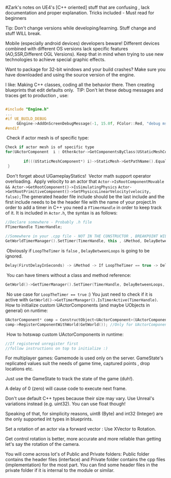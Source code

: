 #Zark's notes on UE4's [C++ oriented] stuff that are confusing , lack documentation and proper explanation. Tricks included - Must read for beginners

Tip: Don't change versions while developing/learning. Stuff change and stuff WILL break.

Mobile (especially android devices) developers beware! Different devices combined with different OS versions lack 
specific features (AO,SSR,Different OGL Versions). Keep that in mind when trying to use new technologies to achieve
special graphic effects.

Want to package for 32-bit windows and your build crashes? Make sure you have downloaded and using the source version
of the engine.

I like: Making C++ classes, coding all the behavior there. Then creating blueprints that edit defaults only.
​
TIP: Don't let these debug messages and traces get to production , use:
​
```cpp

#include "Engine.h"
...
#if UE_BUILD_DEBUG
     GEngine->AddOnScreenDebugMessage(-1, 15.0f, FColor::Red, "debug msg");
#endif
```

​
Check if actor mesh is of specific type:
​
```cpp
Check if actor mesh is of specific type
for(UActorComponent  i : OtherActor->GetComponentsByClass(UStaticMeshComponent::StaticClass()) {
 
        if(((UStaticMeshComponent*) i)->StaticMesh->GetPathName().Equals("/Game/FirstPerson/Meshes/FirstPersonTemplateCube.FirstPersonTemplateCube"))... // Dont forget continue;
 }
```
​
Don't forget about UGameplayStatics!
​
Vector math support operator overloading.
​
Apply velocity to an actor that `Actor->IsRootComponentMovable && Actor->GetRootComponent()->IsSimulatingPhysics`
`Actor->GetRootPrimitiveComponent()->SetPhysicsLinearVelocity(velocity, false);`
​
The generated header file include should be the last include and the first include needs to be the header file
with the name of your project.
​
In order to add a timer in C++ you need a `FTimerHandle` in order to keep track of it. It is included in `Actor.h`, the syntax is as follows:
​
```cpp
//Declare somewhere - Probably .h file
FTimerHandle TimerHandle;
​
//Somewhere in your .cpp file - NOT IN THE CONSTRUCTOR , BREAKPOINT WILL TRIGGER IF YOU DON'T DO OTHERWISE
GetWorldTimerManager().SetTimer(TimerHandle, this , &Method, DelayBetweenLoops , LoopTheTimer, FirstDelayInSeconds);
```
​
Obviously if `LoopTheTimer` is `false` , `DelayBetweenLoops` is going to be ignored.
​
```cpp
Delay(FirstDelayInSeconds) -> &Method -> If LoopTheTimer == true -> Delay (DelayBetweenLoops) -> &Method -> ... //Till timer is stopped
```
​
You can have timers without a class and method reference:
​
```cpp
GetWorld()->GetTimerManager().SetTimer(TimerHandle, DelayBetweenLoops, LoopTheTimer, FirstDelayInSeconds);
```
​
No use case for `LoopTheTimer == true` :) You just need to check if it is active with `GetWorld()->GetTimerManager().IsTimerActive(TimerHandle)`.
​
How to initialize custom UActorComponents (and maybe UObjects in general) on runtime:
​
```cpp
UActorComponent* comp = ConstructObject<UActorComponent>(UActorComponent::StaticClass(), Owner);
comp->RegisterComponentWithWorld(GetWorld()); //Only for UActorComponents
```
​
How to hotswap custom UActorComponents in runtime:
​
```cpp
//If registered unregister first
//follow instructions on top to initialize :)
```

For multiplayer games: Gamemode is used only on the server. GameState's replicated values suit the needs of game time,
captured points , drop locations etc.

Just use the GameState to track the state of the game (duh!).

A delay of 0 (zero) will cause code to execute next frame.

Don't use default C++ types because their size may vary. Use Unreal's variations instead (e.g. uint32). You can use float though!

Speaking of that, for simplicity reasons, uint8 (Byte) and int32 (Integer) are the only supported int types in blueprints.

Set a rotation of an actor via a forward vector : Use XVector to Rotation.

Get control rotation is better, more accurate and more reliable than getting let's say the rotation of the camera.

You will come across lot's of Public and Private folders: Public folder contains the header files (interface) and Private folder contains the cpp files (implementation) for the most part. You can find some header files in the private folder if it is internal to the module or similar.
